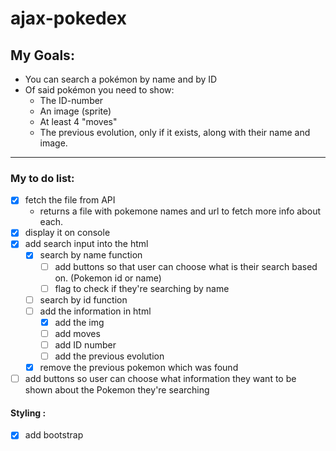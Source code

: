 # ajax-pokedex

## My Goals:
- You can search a pokémon by name and by ID
- Of said pokémon you need to show:
  - The ID-number
  - An image (sprite)
  - At least 4 "moves"
  - The previous evolution, only if it exists, along with their name and image.

---

### My to do list:
- [x] fetch the file from API
  - returns a file with pokemone names and url to fetch more info about each.
- [x] display it on console
- [x] add search input into the html
  - [x] search by name function
    - [ ] add buttons so that user can choose what is their search based on. (Pokemon id or name)
    - [ ] flag to check if they're searching by name
  - [ ] search by id function
  - [ ] add the information in html
    - [x] add the img
    - [ ] add moves
    - [ ] add ID number
    - [ ] add the previous evolution
  - [x] remove the previous pokemon which was found
- [ ] add buttons so user can choose what information they want to be shown about the Pokemon they're searching

#### Styling :
- [x] add bootstrap 